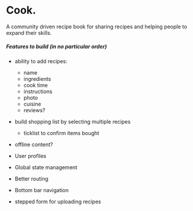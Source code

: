 # Cook.

A community driven recipe book for sharing recipes and helping people to expand their skills.

##### Features to build (in no particular order)

- ability to add recipes:
  - name
  - ingredients
  - cook time
  - instructions
  - photo
  - cuisine
  - reviews?

- build shopping list by selecting multiple recipes
  - ticklist to confirm items bought

- offline content?

- User profiles

- Global state management

- Better routing

- Bottom bar navigation 

- stepped form for uploading recipes
